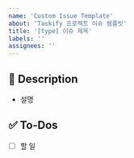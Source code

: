 ```yaml
---
name: 'Custom Issue Template'
about: 'Taskify 프로젝트 이슈 템플릿'
title: '[type] 이슈 제목'
labels: ''
assignees: ''
---
```


## 📝 Description

- 설명

## ✅ To-Dos

- [ ] 할 일
